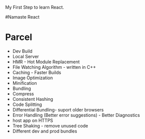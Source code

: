 My First Step to learn React.

#Namaste React

# Parcel
- Dev Build
- Local Server
- HMR - Hot Module Replacement
- File Watching Algorithm - written in C++
- Caching - Faster Builds
- Image Optimization
- Minification
- Bundling
- Compress
- Consistent Hashing
- Code Splitting
- Differential Bundling- suport older browsers
- Error Handling (Better error suggestions) - Better Diagnostics
- host app on HTTPS
- Tree Shaking - remove unused code
- Different dev and prod bundles


